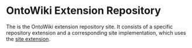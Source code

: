 # OntoWiki Extension Repository

The is the OntoWiki extension repository site. It consists of a specific
repository extension and a corresponding site implementation, which uses
the [site extension](https://github.com/AKSW/site.ontowiki).
